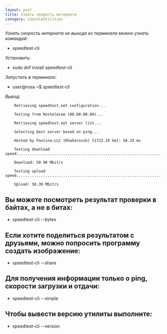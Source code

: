 ```yaml
---
layout: post
title: Узнать скорость интернета
category: ConsoleUtilities
---
```


*Узнать скорость интернета не выходя из терминала можно узнать командой:*

- speedtest-cli

*Установить:*

- sudo dnf install speedtest-cli

*Запустить в терминале:*

- user@rosa ~$  speedtest-cli

*Вывод:*
              
        Retrieving speedtest.net configuration...
        
        Testing from Rostelecom (00.00.00.00)...
        
        Retrieving speedtest.net server list...
        
        Selecting best server based on ping...
        
        Hosted by Pautina-LLC (Khabarovsk) [1723.19 km]: 56.33 ms
        
        Testing download speed................................................................................
        
        Download: 50.98 Mbit/s
        
        Testing upload speed......................................................................................................
        
        Upload: 50.30 Mbit/s

## Вы можете посмотреть результат проверки в байтах, а не в битах:

- speedtest-cli --bytes        

## Если хотите поделиться результатом с друзьями, можно попросить программу создать изображение:

- speedtest-cli --share

## Для получения информации только о ping, скорости загрузки и отдачи:

- speedtest-cli --simple

## Чтобы вывести версию утилиты выполните:

- speedtest-cli --version
